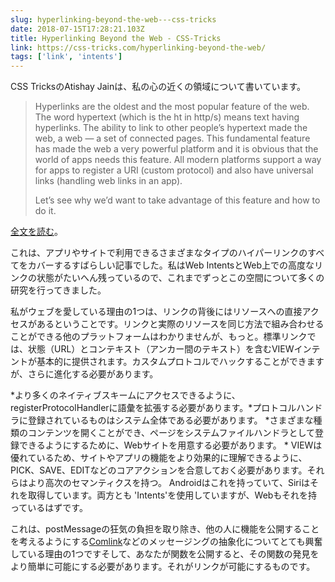 ```yaml
---
slug: hyperlinking-beyond-the-web---css-tricks
date: 2018-07-15T17:28:21.103Z
title: Hyperlinking Beyond the Web - CSS-Tricks
link: https://css-tricks.com/hyperlinking-beyond-the-web/
tags: ['link', 'intents']
---
```

CSS TricksのAtishay Jainは、私の心の近くの領域について書いています。

> Hyperlinks are the oldest and the most popular feature of the web. The word hypertext (which is the ht in http/s) means text having hyperlinks. The ability to link to other people&#x2019;s hypertext made the web, a web &#x2014; a set of connected pages. This fundamental feature has made the web a very powerful platform and it is obvious that the world of apps needs this feature. All modern platforms support a way for apps to register a URI (custom protocol) and also have universal links (handling web links in an app).
> 
> Let&#x2019;s see why we&#x2019;d want to take advantage of this feature and how to do it.


[全文を読む](https://css-tricks.com/hyperlinking-beyond-the-web/)。

これは、アプリやサイトで利用できるさまざまなタイプのハイパーリンクのすべてをカバーするすばらしい記事でした。私はWeb IntentsとWeb上での高度なリンクの状態がたいへん残っているので、これまでずっとこの空間について多くの研究を行ってきました。

私がウェブを愛している理由の1つは、リンクの背後にはリソースへの直接アクセスがあるということです。リンクと実際のリソースを同じ方法で組み合わせることができる他のプラットフォームはわかりませんが、もっと。標準リンクでは、状態（URL）とコンテキスト（アンカー間のテキスト）を含むVIEWインテントが基本的に提供されます。カスタムプロトコルでハックすることができますが、さらに進化する必要があります。

*より多くのネイティブスキームにアクセスできるように、registerProtocolHandlerに語彙を拡張する必要があります。*プロトコルハンドラに登録されているものはシステム全体である必要があります。 *さまざまな種類のコンテンツを開くことができ、ページをシステムファイルハンドラとして登録できるようにするために、Webサイトを用意する必要があります。 * VIEWは優れているため、サイトやアプリの機能をより効果的に理解できるように、PICK、SAVE、EDITなどのコアアクションを合意しておく必要があります。それらはより高次のセマンティクスを持つ。 Androidはこれを持っていて、Siriはそれを取得しています。両方とも 'Intents'を使用していますが、Webもそれを持っているはずです。

これは、postMessageの狂気の負担を取り除き、他の人に機能を公開することを考えるようにする[Comlink](https://github.com/GoogleChromeLabs/comlink)などのメッセージングの抽象化についてとても興奮している理由の1つですそして、あなたが関数を公開すると、その関数の発見をより簡単に可能にする必要があります。それがリンクが可能にするものです。
